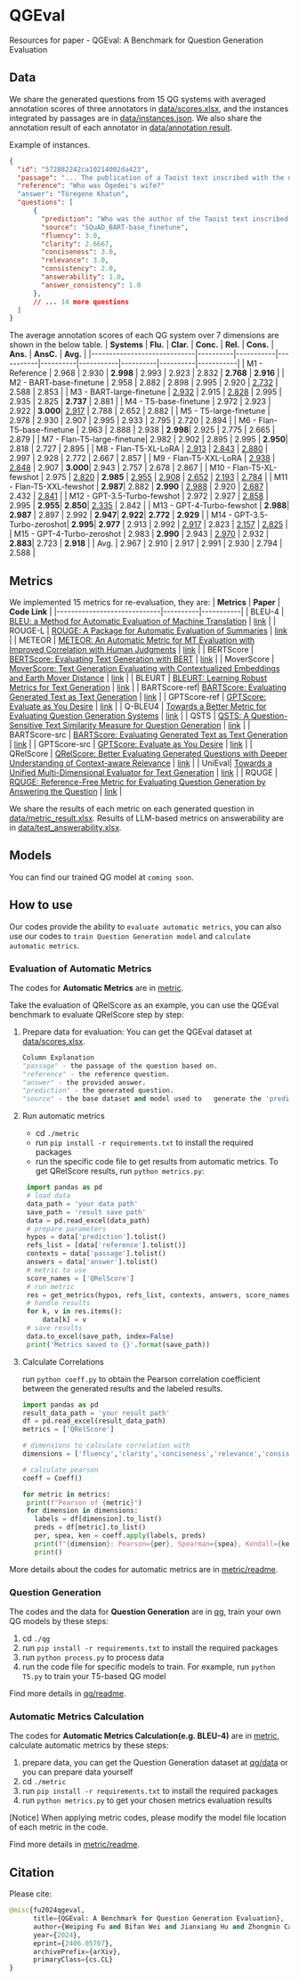 # QGEval
Resources for paper - QGEval: A Benchmark for Question Generation Evaluation

## Data
We share the generated questions from 15 QG systems with averaged annotation scores of three annotators in [data/scores.xlsx](./data/scores.xlsx), and the instances integrated by passages are in [data/instances.json](./data/instances.json).
We also share the annotation result of each annotator in [data/annotation result](./data/annotation%20result).

Example of instances.
```json
{
  "id": "572882242ca10214002da423",
  "passage": "... The publication of a Taoist text inscribed with the name of Töregene Khatun, Ögedei's wife, ...",
  "reference": "Who was Ögedei's wife?"
  "answer": "Töregene Khatun",
  "questions": [
      {
        "prediction": "Who was the author of the Taoist text inscribed with the name of?",
        "source": "SQuAD_BART-base_finetune",
        "fluency": 3.0,
        "clarity": 2.6667,
        "conciseness": 3.0,
        "relevance": 3.0,
        "consistency": 2.0,
        "answerability": 1.0,
        "answer_consistency": 1.0
      },
      // ... 14 more questions
  ]
}
```

The average annotation scores of each QG system over 7 dimensions are shown in the below table.
| **Systems**                | **Flu.** | **Clar.** | **Conc.** | **Rel.** | **Cons.** | **Ans.** | **AnsC.** | **Avg.** | 
|-----------------------------|----------|-----------|-----------|----------|-----------|----------|----------|-----------|
| M1 - Reference              | 2.968    | 2.930     | **2.998** | 2.993    | 2.923     | 2.832    | **2.768** | **2.916** |
| M2 - BART-base-finetune     | 2.958    | 2.882     | 2.898     | 2.995    | 2.920     | <u>2.732</u>  | 2.588     | 2.853 |
| M3 - BART-large-finetune    | <u>2.932</u>  | 2.915     | <u>2.828</u>   | 2.995    | 2.935    | 2.825    | **2.737** | 2.881  |
| M4 - T5-base-finetune       | 2.972    | 2.923     | 2.922     | **3.000**| <u>2.917</u>   | 2.788    | 2.652     | 2.882 |
| M5 - T5-large-finetune      | 2.978    | 2.930     | 2.907     | 2.995    | 2.933     | 2.795    |  2.720    | 2.894 |
| M6 - Flan-T5-base-finetune | 2.963    | 2.888     | 2.938     | **2.998**| 2.925     | 2.775    | 2.665     | 2.879 |
| M7 - Flan-T5-large-finetune| 2.982    | 2.902     | 2.895     | 2.995    | **2.950**| 2.818    | 2.727     | 2.895 |
| M8 - Flan-T5-XL-LoRA        | <u>2.913</u>  | <u>2.843</u>   | <u>2.880</u>   | 2.997    | 2.928     | 2.772    | 2.667     | 2.857 |
| M9 - Flan-T5-XXL-LoRA       | <u>2.938</u>  | <u>2.848</u>   | 2.907     | **3.000**| 2.943    | 2.757    | 2.678     | 2.867 |
| M10 - Flan-T5-XL-fewshot    | 2.975    | <u>2.820</u>   | **2.985** | <u>2.955</u>  | <u>2.908</u>   | <u>2.652</u>  | <u>2.193</u>   | <u>2.784</u> |
| M11 - Flan-T5-XXL-fewshot   | **2.987**| 2.882     | **2.990** | <u>2.988</u>  | 2.920     | <u>2.687</u>  |  2.432     | <u>2.841</u> |
| M12 - GPT-3.5-Turbo-fewshot | 2.972    | 2.927     | <u>2.858</u>   | 2.995    | **2.955**| **2.850**|  <u>2.335</u>   | 2.842 |
| M13 - GPT-4-Turbo-fewshot   | **2.988**| **2.987** | 2.897     | 2.992    | **2.947**| **2.922**| **2.772** | **2.929** |
| M14 - GPT-3.5-Turbo-zeroshot| **2.995**| **2.977** | 2.913     | 2.992    | <u>2.917</u>   | 2.823    | <u>2.157</u>   | <u>2.825</u> |
| M15 - GPT-4-Turbo-zeroshot  | 2.983    | **2.990** | 2.943     | <u>2.970</u>  | 2.932     | **2.883**| 2.723     | **2.918** |
| Avg.                  | 2.967    | 2.910     | 2.917     | 2.991    | 2.930     | 2.794   | 2.588 |


## Metrics
We implemented 15 metrics for re-evaluation, they are:
| **Metrics**                | **Paper** | **Code Link** |
|-----------------------------|----------|-----------|
| BLEU-4            | [BLEU: a Method for Automatic Evaluation of Machine Translation](https://aclanthology.org/P02-1040.pdf)  |  [link](https://www.nltk.org/_modules/nltk/translate/bleu_score.html)   |
| ROUGE-L     | [ROUGE: A Package for Automatic Evaluation of Summaries](https://aclanthology.org/W04-1013.pdf)   | [link](https://github.com/google-research/google-research/tree/master/rouge)   | 
| METEOR    | [METEOR: An Automatic Metric for MT Evaluation with Improved Correlation with Human Judgments](https://aclanthology.org/W05-0909.pdf)  | [link](https://www.nltk.org/api/nltk.translate.meteor_score.html) | 
| BERTScore       | [BERTScore: Evaluating Text Generation with BERT](https://openreview.net/pdf?id=SkeHuCVFDr)   | [link](https://github.com/Tiiiger/bert_score)     | 
| MoverScore      | [MoverScore: Text Generation Evaluating with Contextualized Embeddings and Earth Mover Distance](https://aclanthology.org/D19-1053.pdf)   | [link](https://github.com/AIPHES/emnlp19-moverscore)     | 
| BLEURT | [BLEURT: Learning Robust Metrics for Text Generation](https://aclanthology.org/2020.acl-main.704.pdf)    | [link](https://github.com/google-research/bleurt)     |
| BARTScore-ref| [BARTScore: Evaluating Generated Text as Text Generation](https://arxiv.org/pdf/2106.11520.pdf)    | [link](https://github.com/neulab/BARTScore)     |
| GPTScore-ref        | [GPTScore: Evaluate as You Desire](https://arxiv.org/pdf/2302.04166.pdf)  | [link](https://github.com/jinlanfu/GPTScore)   | 
| Q-BLEU4       | [Towards a Better Metric for Evaluating Question Generation Systems](https://aclanthology.org/D18-1429.pdf)  | [link](https://github.com/PrekshaNema25/Answerability-Metric)   |
| QSTS    | [QSTS: A Question-Sensitive Text Similarity Measure for Question Generation](https://aclanthology.org/2022.coling-1.337.pdf)    | [link](./metrics/QSTS)   | 
| BARTScore-src   | [BARTScore: Evaluating Generated Text as Text Generation](https://arxiv.org/pdf/2106.11520.pdf) | [link](https://github.com/neulab/BARTScore)     | 
| GPTScore-src | [GPTScore: Evaluate as You Desire](https://arxiv.org/pdf/2302.04166.pdf)    | [link](https://github.com/jinlanfu/GPTScore)     |
| QRelScore   | [QRelScore: Better Evaluating Generated Questions with Deeper Understanding of Context-aware Relevance](https://aclanthology.org/2022.emnlp-main.37.pdf) | [link](https://github.com/Robert-xiaoqiang/QRelScore) | 
| UniEval| [Towards a Unified Multi-Dimensional Evaluator for Text Generation](https://aclanthology.org/2022.emnlp-main.131.pdf) | [link](https://github.com/maszhongming/UniEval) | 
| RQUGE  | [RQUGE: Reference-Free Metric for Evaluating Question Generation by Answering the Question](https://aclanthology.org/2023.findings-acl.428.pdf)   | [link](https://github.com/alirezamshi/RQUGE) | 

We share the results of each metric on each generated question in [data/metric_result.xlsx](https://github.com/WeipingFu/QGEval/blob/main/data/metric_result.xlsx).
Results of LLM-based metrics on answerability are in [data/test_answerability.xlsx](./data/test_answerability.xlsx).

## Models
You can find our trained QG model at `coming soon`.

## How to use
Our codes provide the ability to `evaluate automatic metrics`, you can also use our codes to `train Question Generation model` and `calculate automatic metrics`.
### Evaluation of Automatic Metrics
The codes for **Automatic Metrics** are in [metric](./metric).

Take the evaluation of QRelScore as an example, you can use the QGEval benchmark to evaluate QRelScore step by step:
1. Prepare data for evaluation:
You can get the QGEval dataset at [data/scores.xlsx](./data/scores.xlsx).
    ```python
    Column Explanation
    "passage" - the passage of the question based on.
    "reference" - the reference question.
    "answer" - the provided answer.
    "prediction" - the generated question.
    "source" - the base dataset and model used to   generate the 'prediction' question.
    ```

2. Run automatic metrics
   - cd `./metric`
   - run `pip install -r requirements.txt` to install the required packages
   - run the specific code file to get results from automatic metrics. To get QRelScore results, run `python metrics.py`:
   ```python
    import pandas as pd
    # load data
    data_path = 'your data path'
    save_path = 'result save path'
    data = pd.read_excel(data_path)
    # prepare parameters
    hypos = data['prediction'].tolist()
    refs_list = [data['reference'].tolist()]
    contexts = data['passage'].tolist()
    answers = data['answer'].tolist()
    # metric to use
    score_names = ['QRelScore']
    # run metric
    res = get_metrics(hypos, refs_list, contexts, answers, score_names=score_names)
    # handle results
    for k, v in res.items():
        data[k] = v
    # save results
    data.to_excel(save_path, index=False)
    print('Metrics saved to {}'.format(save_path))
   ```


3. Calculate Correlations
   
   run `python coeff.py` to obtain the Pearson correlation coefficient between the generated results and the labeled results.
   ```python
   import pandas as pd
   result_data_path = 'your result path'
   df = pd.read_excel(result_data_path)
   metrics = ['QRelScore']

   # dimensions to calculate correlation with
   dimensions = ['fluency','clarity','conciseness','relevance','consistency','answerability','answer_consistency']

   # calculate pearson
   coeff = Coeff()

   for metric in metrics:
    print(f"Pearson of {metric}")
    for dimension in dimensions:
      labels = df[dimension].to_list()
      preds = df[metric].to_list()
      per, spea, ken = coeff.apply(labels, preds)
      print(f"{dimension}: Pearson={per}, Spearman={spea}, Kendall={ken}")
      print()
   ```
More details about the codes for automatic metrics are in [metric/readme](./metric/readme).

### Question Generation
The codes and the data for **Question Generation** are in [qg](./qg), train your own QG models by these steps:
1. cd `./qg`
2. run `pip install -r requirements.txt` to install the required packages
3. run `python process.py` to process data
4. run the code file for specific models to train. For example, run `python T5.py` to train your T5-based QG model

Find more details in [qg/readme](./qg/readme).

###  Automatic Metrics Calculation
The codes for **Automatic Metrics Calculation(e.g. BLEU-4)** are in [metric](./metric), calculate automatic metrics by these steps:
1. prepare data, you can get the Question Generation dataset at [qg/data](./qg/data) or you can prepare data yourself
2. cd `./metric`
3. run `pip install -r requirements.txt` to install the required packages
4. run `python metrics.py` to get your chosen metrics evaluation results

[Notice] When applying metric codes, please modify the model file location of each metric in the code.

Find more details in [metric/readme](./metric/readme).

## Citation
Please cite:
```python
@misc{fu2024qgeval,
      title={QGEval: A Benchmark for Question Generation Evaluation}, 
      author={Weiping Fu and Bifan Wei and Jianxiang Hu and Zhongmin Cai and Jun Liu},
      year={2024},
      eprint={2406.05707},
      archivePrefix={arXiv},
      primaryClass={cs.CL}
}
```
